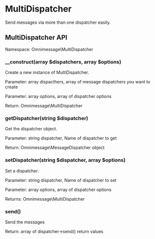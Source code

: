 # MultiDispatcher

Send messages via more than one dispatcher easily.

## MultiDispatcher API

Namespace: Omnimessage\MultiDispatcher

### __construct(array $dispatchers, array $options)

Create a new instance of MultiDispatcher.

Parameter: array dispacthers, array of message dispatchers you want to create

Parameter: array options, array of dispatcher options

Return: Omnimessage\MultiDispatcher

### getDispatcher(string $dispatcher)

Get the dispatcher object.

Parameter: string dispatcher, Name of dispatcher to get

Return: Omnimessage\MessageDispatcher object

### setDispatcher(string $dispatcher, array $options)

Set a dispatcher.

Parameter: string dispatcher, Name of dispatcher to set

Parameter: array options, array of dispatcher options

Returns: Omnimessage\MultiDispatcher

### send()

Send the messages

Return: array of dispatcher->send() return values
